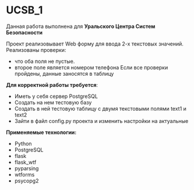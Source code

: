 # UCSB_1
Данная работа выполнена для **Уральского Центра Систем Безопасности**

Проект реализовывает Web форму для ввода 2-х текстовых значений.
Реализованы проверки:
* что оба поля не пустые.
* второе поле является номером телефона
Если все проверки пройдены, данные заносятся в таблицу

**Для корректной работы требуется**:
* Иметь у себя сервер PostgreSQL
* Создать на нем тестовую базу
* Создать в ней тестовую таблицу с двумя текстовыми полями text1 и text2
* Зайти в файл config.py проекта и изменить настройки на актуальные

**Применяемые технологии:**
* Python
* PostgreSQL
* flask
* flask_wtf
* pyparsing
* wtforms
* psycopg2
